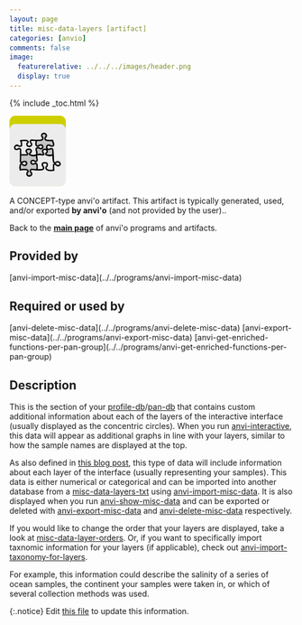 ```yaml
---
layout: page
title: misc-data-layers [artifact]
categories: [anvio]
comments: false
image:
  featurerelative: ../../../images/header.png
  display: true
---
```



{% include _toc.html %}


<img src="../../images/icons/CONCEPT.png" alt="CONCEPT" style="width:100px; border:none" />

A CONCEPT-type anvi'o artifact. This artifact is typically generated, used, and/or exported **by anvi'o** (and not provided by the user)..

Back to the **[main page](../../)** of anvi'o programs and artifacts.

## Provided by


<p style="text-align: left" markdown="1"><span class="artifact-p">[anvi-import-misc-data](../../programs/anvi-import-misc-data)</span></p>


## Required or used by


<p style="text-align: left" markdown="1"><span class="artifact-r">[anvi-delete-misc-data](../../programs/anvi-delete-misc-data)</span> <span class="artifact-r">[anvi-export-misc-data](../../programs/anvi-export-misc-data)</span> <span class="artifact-r">[anvi-get-enriched-functions-per-pan-group](../../programs/anvi-get-enriched-functions-per-pan-group)</span></p>


## Description

This is the section of your <span class="artifact-n">[profile-db](/software/anvio/help/main/artifacts/profile-db)</span>/<span class="artifact-n">[pan-db](/software/anvio/help/main/artifacts/pan-db)</span> that contains custom additional information about each of the layers of the interactive interface (usually displayed as the concentric circles). When you run <span class="artifact-n">[anvi-interactive](/software/anvio/help/main/programs/anvi-interactive)</span>, this data will appear as additional graphs in line with your layers, similar to how the sample names are displayed at the top. 

As also defined in [this blog post](http://merenlab.org/2017/12/11/additional-data-tables/#views-items-layers-orders-some-anvio-terminology), this type of data will include information about each layer of the interface (usually representing your samples). This data is either numerical or categorical and can be imported into another database from a <span class="artifact-n">[misc-data-layers-txt](/software/anvio/help/main/artifacts/misc-data-layers-txt)</span> using <span class="artifact-n">[anvi-import-misc-data](/software/anvio/help/main/programs/anvi-import-misc-data)</span>. It is also displayed when you run <span class="artifact-n">[anvi-show-misc-data](/software/anvio/help/main/programs/anvi-show-misc-data)</span> and can be exported or deleted with <span class="artifact-n">[anvi-export-misc-data](/software/anvio/help/main/programs/anvi-export-misc-data)</span> and <span class="artifact-n">[anvi-delete-misc-data](/software/anvio/help/main/programs/anvi-delete-misc-data)</span> respectively. 

If you would like to change the order that your layers are displayed, take a look at <span class="artifact-n">[misc-data-layer-orders](/software/anvio/help/main/artifacts/misc-data-layer-orders)</span>. Or, if you want to specifically import taxnomic information for your layers (if applicable), check out <span class="artifact-n">[anvi-import-taxonomy-for-layers](/software/anvio/help/main/programs/anvi-import-taxonomy-for-layers)</span>.

For example, this information could describe the salinity of a series of ocean samples, the continent your samples were taken in, or which of several collection methods was used. 


{:.notice}
Edit [this file](https://github.com/merenlab/anvio/tree/master/anvio/docs/artifacts/misc-data-layers.md) to update this information.

